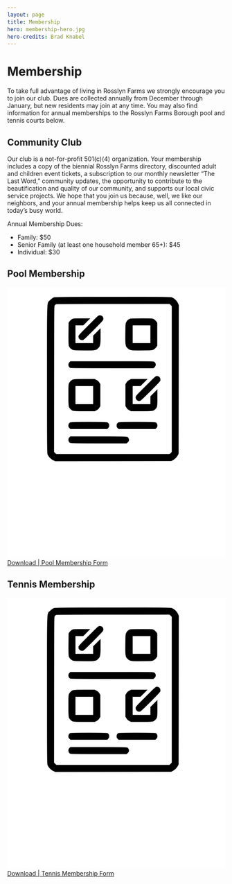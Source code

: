 ```yaml
---
layout: page
title: Membership
hero: membership-hero.jpg
hero-credits: Brad Knabel
---
```


# Membership

To take full advantage of living in Rosslyn Farms we strongly encourage you to join our club. Dues are collected annually from December through January, but new residents may join at any time. You may also find information for annual memberships to the Rosslyn Farms Borough pool and tennis courts below.

## Community Club

Our club is a not-for-profit 501(c)(4) organization. Your membership includes a copy of the biennial Rosslyn Farms directory, discounted adult and children event tickets, a subscription to our monthly newsletter “The Last Word,” community updates,  the opportunity to contribute to the beautification and quality of our community, and supports our local civic service projects. We hope that you join us because, well, we like our neighbors, and your annual membership helps keep us all connected in today’s busy world.

Annual Membership Dues:

* Family: $50
* Senior Family (at least one household member 65+): $45
* Individual: $30

<div class="grid-x">
  <div class="cell large-6 medium-6">
    <h2>Pool Membership</h2>
    <a href="/assets/pdf/forms/2019-swimming-pool-form.pdf" target="_blank">
      <div class="card">
        <img src="/assets/img/icons/form.png" />
        <span class="title">Download &#124; Pool Membership Form</span>
      </div>
    </a>
  </div>
  <div class="cell large-6 medium-6">
    <h2>Tennis Membership</h2>
    <a href="/assets/pdf/forms/2019-tennis-court-form.pdf" target="_blank">
      <div class="card">
        <img src="/assets/img/icons/form.png" />
        <span class="title">Download &#124; Tennis Membership Form</span>
      </div>
    </a>
  </div>
</div>

<div class="grid-x">

</div>

